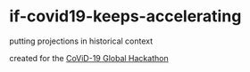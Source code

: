 # if-covid19-keeps-accelerating
putting projections in historical context

created for the [CoViD-19 Global Hackathon](https://covid-global-hackathon.devpost.com/)
